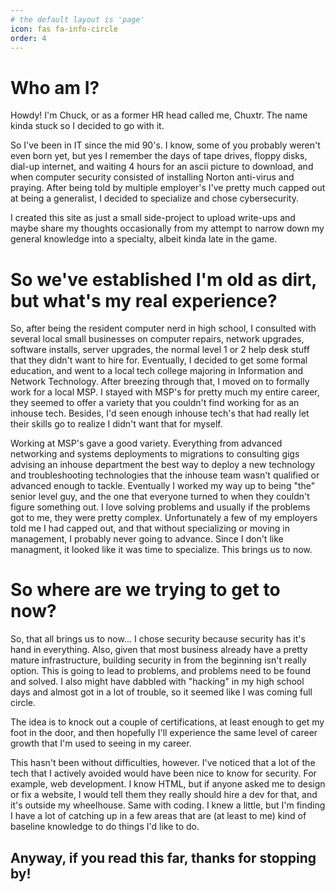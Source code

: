 ```yaml
---
# the default layout is 'page'
icon: fas fa-info-circle
order: 4
---
```


# Who am I?

Howdy! I'm Chuck, or as a former HR head called me, Chuxtr. The name kinda stuck so I decided to go with it. 

So I've been in IT since the mid 90's. I know, some of you probably weren't even born yet, but yes I remember the days of tape drives,
floppy disks, dial-up internet, and waiting 4 hours for an ascii picture to download, and when computer security consisted of installing
Norton anti-virus and praying. After being told by multiple employer's I've pretty much capped out at being a 
generalist, I decided to specialize and chose cybersecurity.

I created this site as just a small side-project to upload write-ups and maybe share my thoughts occasionally from my attempt to
narrow down my general knowledge into a specialty, albeit kinda late in the game.

# So we've established I'm old as dirt, but what's my real experience?

So, after being the resident computer nerd in high school, I consulted with several local small businesses on computer repairs, network
upgrades, software installs, server upgrades, the normal level 1 or 2 help desk stuff that they didn't want to hire for. Eventually, I
decided to get some formal education, and went to a local tech college majoring in Information and Network Technology. After breezing
through that, I moved on to formally work for a local MSP. I stayed with MSP's for pretty much my entire career, they seemed to offer
a variety that you couldn't find working for as an inhouse tech. Besides, I'd seen enough inhouse tech's that had really let their
skills go to realize I didn't want that for myself.

Working at MSP's gave a good variety. Everything from advanced networking and systems deployments to migrations to consulting gigs
advising an inhouse department the best way to deploy a new technology and troubleshooting technologies that the inhouse team wasn't
qualified or advanced enough to tackle. Eventually I worked my way up to being "the" senior level guy, and the one that everyone
turned to when they couldn't figure something out. I love solving problems and usually if the problems got to me, they were pretty
complex. Unfortunately a few of my employers told me I had capped out, and that without specializing or moving in management, I
probably never going to advance. Since I don't like managment, it looked like it was time to specialize. This brings us to now.

# So where are we trying to get to now?

So, that all brings us to now... I chose security because security has it's hand in everything. Also, given that most business already
have a pretty mature infrastructure, building security in from the beginning isn't really option. This is going to lead to problems, and
problems need to be found and solved. I also might have dabbled with "hacking" in my high school days and almost got in a lot of trouble,
so it seemed like I was coming full circle. 

The idea is to knock out a couple of certifications, at least enough to get my foot in the door, and then hopefully I'll experience
the same level of career growth that I'm used to seeing in my career. 

This hasn't been without difficulties, however. I've noticed that a lot of the tech that I actively avoided would have been nice to know
for security. For example, web development. I know HTML, but if anyone asked me to design or fix a website, I would tell them they
really should hire a dev for that, and it's outside my wheelhouse. Same with coding. I knew a little, but I'm finding I have a lot of
catching up in a few areas that are (at least to me) kind of baseline knowledge to do things I'd like to do.

## Anyway, if you read this far, thanks for stopping by!
